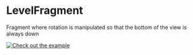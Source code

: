 # LevelFragment
Fragment where rotation is manipulated so that the bottom of the view is always down

[![Check out the example](https://i.imgur.com/F7imO2J.png)](https://gfycat.com/ConsciousSlushyEyas)